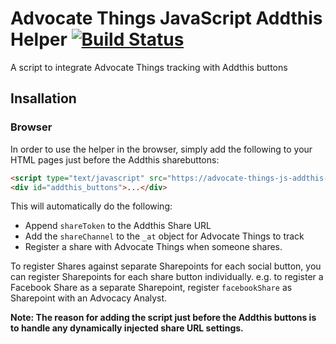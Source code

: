 Advocate Things JavaScript Addthis Helper [![Build Status](https://travis-ci.org/digitalanimal/advocate-things-jsaddthis-helper.svg?branch=master)](https://travis-ci.org/digitalanimal/advocate-things-js-addthis-helper)
====

A script to integrate Advocate Things tracking with Addthis buttons

## <a name="api-installation"></a>Insallation
### Browser
In order to use the helper in the browser, simply add the following to your HTML pages just before the Addthis sharebuttons:

```html
<script type="text/javascript" src="https://advocate-things-js-addthis-helper.js" ></script>
<div id="addthis_buttons">...</div>
```

This will automatically do the following:

- Append `shareToken` to the Addthis Share URL
- Add the `shareChannel` to the `_at` object for Advocate Things to track
- Register a share with Advocate Things when someone shares.

To register Shares against separate Sharepoints for each social button, you can register Sharepoints for each share button individually. e.g. to register a Facebook Share as a separate Sharepoint, register `facebookShare` as Sharepoint with an Advocacy Analyst.

**Note: The reason for adding the script just before the Addthis buttons is to handle any dynamically injected share URL settings.**
